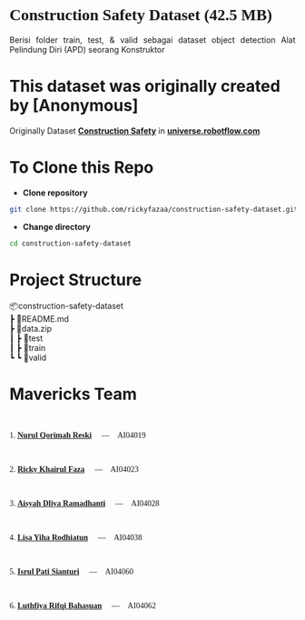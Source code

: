 # <a style="font-family:cursive">Construction Safety Dataset (42.5 MB)</a>
<p align="justify">Berisi folder train, test, & valid sebagai dataset object detection Alat Pelindung Diri (APD) seorang Konstruktor</p>

# This dataset was originally created by [Anonymous]
Originally Dataset <b>[Construction Safety](https://universe.roboflow.com/roboflow-100/construction-safety-gsnvb)</b> in <b>[universe.robotflow.com](https://universe.roboflow.com/roboflow-100/construction-safety-gsnvb)</b>

# To Clone this Repo
- **Clone repository**
```bash
git clone https://github.com/rickyfazaa/construction-safety-dataset.git
```
- **Change directory**
```sh
cd construction-safety-dataset
```

# Project Structure
 📦construction-safety-dataset<br>
 ┣ 📜README.md<br>
 ┣ 📜data.zip<br>
 ┃ ┣ 📂test<br>
 ┃ ┣ 📂train<br>
 ┗ ┗ 📂valid<br>

# Mavericks Team
<pre style="font-family:verdana">

<p>1. <a href="https://github.com/rickyfazaa/construction-safety-dataset/tree/main"><b>Nurul Qorimah Reski</b></a>&emsp; —&emsp;AI04019</p>
<p>2. <a href="https://github.com/rickyfazaa"><b>Ricky Khairul Faza</b></a>&emsp; —&emsp;AI04023</p>
<p>3. <a href="https://github.com/rickyfazaa/construction-safety-dataset/tree/main"><b>Aisyah Dliya Ramadhanti</b></a>&emsp; —&emsp;AI04028</p>
<p>4. <a href="https://github.com/rickyfazaa/construction-safety-dataset/tree/main"><b>Lisa Yiha Rodhiatun</b></a>&emsp; —&emsp;AI04038</p>
<p>5. <a href="https://github.com/rickyfazaa/construction-safety-dataset/tree/main"><b>Isrul Pati Sianturi</b></a>&emsp; —&emsp;AI04060</p>
<p>6. <a href="https://github.com/rickyfazaa/construction-safety-dataset/tree/main"><b>Luthfiya Rifqi Bahasuan</b></a>&emsp; —&emsp;AI04062</p></pre>
